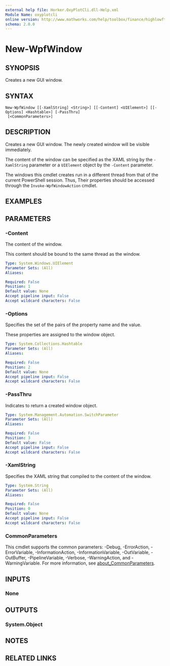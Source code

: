 ```yaml
---
external help file: Horker.OxyPlotCli.dll-Help.xml
Module Name: oxyplotcli
online version: http://www.mathworks.com/help/toolbox/finance/highlowfts.html
schema: 2.0.0
---
```


# New-WpfWindow

## SYNOPSIS
Creates a new GUI window.

## SYNTAX

```
New-WpfWindow [[-XamlString] <String>] [[-Content] <UIElement>] [[-Options] <Hashtable>] [-PassThru]
 [<CommonParameters>]
```

## DESCRIPTION
Creates a new GUI window. The newly created window will be visible immediately.

The content of the window can be specified as the XAML string by the `-XamlString` parameter or a `UIElement` object by the `-Content` parameter.

The windows this cmdlet creates run in a different thread from that of the current PowerShell session. Thus, Their properties should be accessed through the `Invoke-WpfWindowAction` cmdlet.

## EXAMPLES

## PARAMETERS

### -Content
The content of the window.

This content should be bound to the same thread as the window.

```yaml
Type: System.Windows.UIElement
Parameter Sets: (All)
Aliases:

Required: False
Position: 1
Default value: None
Accept pipeline input: False
Accept wildcard characters: False
```

### -Options
Specifies the set of the pairs of the property name and the value.

These properties are assigned to the window object.

```yaml
Type: System.Collections.Hashtable
Parameter Sets: (All)
Aliases:

Required: False
Position: 2
Default value: None
Accept pipeline input: False
Accept wildcard characters: False
```

### -PassThru
Indicates to return a created window object.

```yaml
Type: System.Management.Automation.SwitchParameter
Parameter Sets: (All)
Aliases:

Required: False
Position: 3
Default value: False
Accept pipeline input: False
Accept wildcard characters: False
```

### -XamlString
Specifies the XAML string that compiled to the content of the window.

```yaml
Type: System.String
Parameter Sets: (All)
Aliases:

Required: False
Position: 0
Default value: None
Accept pipeline input: False
Accept wildcard characters: False
```

### CommonParameters
This cmdlet supports the common parameters: -Debug, -ErrorAction, -ErrorVariable, -InformationAction, -InformationVariable, -OutVariable, -OutBuffer, -PipelineVariable, -Verbose, -WarningAction, and -WarningVariable. For more information, see [about_CommonParameters](http://go.microsoft.com/fwlink/?LinkID=113216).

## INPUTS

### None
## OUTPUTS

### System.Object
## NOTES

## RELATED LINKS
